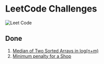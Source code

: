 # LeetCode Challenges

![Leet Code](https://cdn.cdo.mit.edu/wp-content/uploads/sites/67/2021/01/0_zuhXdNAIUoxEem4-.png)

## Done

1. [Median of Two Sorted Arrays in log(n+m)](https://leetcode.com/problems/median-of-two-sorted-arrays/)
2. [Minimum penalty for a Shop](https://leetcode.com/problems/minimum-penalty-for-a-shop/)
